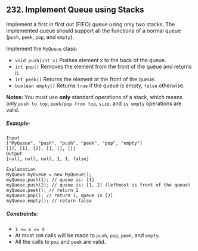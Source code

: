 ## 232. Implement Queue using Stacks

Implement a first in first out (FIFO) queue using only two stacks. The implemented queue should support all the functions of a normal queue (```push```, ```peek```, ```pop```, and ```empty```).

Implement the ```MyQueue``` class:

* ```void push(int x)``` Pushes element x to the back of the queue.
* ```int pop()``` Removes the element from the front of the queue and returns it.
* ```int peek()``` Returns the element at the front of the queue.
* ```boolean empty()``` Returns ```true``` if the queue is empty, ```false``` otherwise.

**Notes:** You must use **only** standard operations of a stack, which means only ```push to top```, ```peek/pop from top```, ```size```, and ```is empty``` operations are valid.

##### Example:
```
Input
["MyQueue", "push", "push", "peek", "pop", "empty"]
[[], [1], [2], [], [], []]
Output
[null, null, null, 1, 1, false]

Explanation
MyQueue myQueue = new MyQueue();
myQueue.push(1); // queue is: [1]
myQueue.push(2); // queue is: [1, 2] (leftmost is front of the queue)
myQueue.peek(); // return 1
myQueue.pop(); // return 1, queue is [2]
myQueue.empty(); // return false
```

##### Constraints:

* ```1 <= x <= 9```
* At most ```100``` calls will be made to ```push```, ```pop```, ```peek```, and ```empty```.
* All the calls to ```pop``` and ```peek``` are valid.